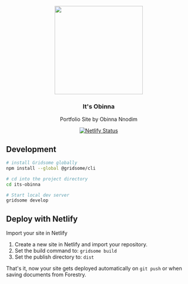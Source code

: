<p align="center">
  <img src="https://file-xidfrcjkaq.now.sh/" height="240">
  <h3 align="center">It's Obinna</h3>
  <p align="center">Portfolio Site by Obinna Nnodim<p>
</p>

<p align="center">
  <a href="https://app.netlify.com/sites/its-obinna/deploys"><img src="https://api.netlify.com/api/v1/badges/e88b5bc5-64d5-470d-823e-46fcc79d3a45/deploy-status" alt="Netlify Status"></a>
</p>


## Development

```bash
# install Gridsome globally
npm install --global @gridsome/cli

# cd into the project directory
cd its-obinna

# Start local dev server
gridsome develop
```


<!-- ## Forestry (Content Management)

This project has been pre-configured to work with Forestry, just import your repository ✨  
Any changes you make will be commited back to the repo, and deployed if you're using Netlify.

 
<p>
  <a href="https://app.forestry.io/quick-start?repo=itsnwa/gridsome-forestry-starter&amp;provider=github&amp;engine=vuepress" rel="nofollow"><img src="https://camo.githubusercontent.com/2455e97e4e989374a355fb0bea7ad364f2561c92/68747470733a2f2f6173736574732e666f7265737472792e696f2f696d706f72742d746f2d666f7265737472794b2e737667" alt="Import this project into Forestry" data-canonical-src="https://assets.forestry.io/import-to-forestryK.svg" style="max-width:100%;"></a>
</p> -->


## Deploy with Netlify

Import your site in Netlify

1. Create a new site in Netlify and import your repository.
2. Set the build command to: `gridsome build`
3. Set the publish directory to: `dist`

That's it, now your site gets deployed automatically on `git push` or when saving documents from Forestry.
